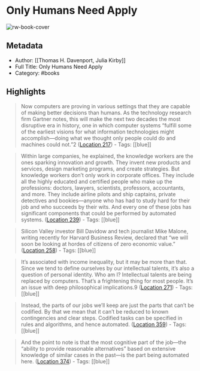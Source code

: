 # Only Humans Need Apply

![rw-book-cover](https://images-na.ssl-images-amazon.com/images/I/61qWX%2BOC2tL._SL200_.jpg)

## Metadata
- Author: [[Thomas H. Davenport, Julia Kirby]]
- Full Title: Only Humans Need Apply
- Category: #books

## Highlights

> Now computers are proving in various settings that they are capable of making better decisions than humans. As the technology research firm Gartner notes, this will make the next two decades the most disruptive era in history, one in which computer systems “fulfill some of the earliest visions for what information technologies might accomplish—doing what we thought only people could do and machines could not.”2 ([Location 217](https://readwise.io/to_kindle?action=open&asin=B014PT1QYU&location=217))
    - Tags: [[blue]] 


> Within large companies, he explained, the knowledge workers are the ones sparking innovation and growth. They invent new products and services, design marketing programs, and create strategies. But knowledge workers don’t only work in corporate offices. They include all the highly educated and certified people who make up the professions: doctors, lawyers, scientists, professors, accountants, and more. They include airline pilots and ship captains, private detectives and bookies—anyone who has had to study hard for their job and who succeeds by their wits. And every one of these jobs has significant components that could be performed by automated systems. ([Location 239](https://readwise.io/to_kindle?action=open&asin=B014PT1QYU&location=239))
    - Tags: [[blue]] 


> Silicon Valley investor Bill Davidow and tech journalist Mike Malone, writing recently for Harvard Business Review, declared that “we will soon be looking at hordes of citizens of zero economic value.” ([Location 258](https://readwise.io/to_kindle?action=open&asin=B014PT1QYU&location=258))
    - Tags: [[blue]] 


> It’s associated with income inequality, but it may be more than that. Since we tend to define ourselves by our intellectual talents, it’s also a question of personal identity. Who am I? Intellectual talents are being replaced by computers. That’s a frightening thing for most people. It’s an issue with deep philosophical implications.9 ([Location 271](https://readwise.io/to_kindle?action=open&asin=B014PT1QYU&location=271))
    - Tags: [[blue]] 


> Instead, the parts of our jobs we’ll keep are just the parts that can’t be codified. By that we mean that it can’t be reduced to known contingencies and clear steps. Codified tasks can be specified in rules and algorithms, and hence automated. ([Location 359](https://readwise.io/to_kindle?action=open&asin=B014PT1QYU&location=359))
    - Tags: [[blue]] 


> And the point to note is that the most cognitive part of the job—the “ability to provide reasonable alternatives” based on extensive knowledge of similar cases in the past—is the part being automated here. ([Location 374](https://readwise.io/to_kindle?action=open&asin=B014PT1QYU&location=374))
    - Tags: [[blue]] 

